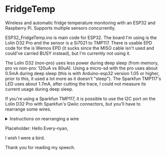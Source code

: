 # FridgeTemp
Wireless and automatic fridge temperature monitoring with an ESP32 and Raspberry Pi. Supports multiple sensors concurrently.

ESP32_FridgeTemp.ino is main code for ESP32. The board I'm using is the Lolin D32 Pro and the sensor is a Si7021 to TMP117. There is usable EPD code for the is Wemos EPD (it sucks since the MISO cable isn't used and could've carried BUSY instead), but I'm currently not using it.

The Lolin D32 (non-pro) uses less power during deep sleep (from memory, pro vs non-pro: 120uA vs 80uA). Using a micro-sd with the pro uses about 0.5mA during deep sleep (this is with Arduino-esp32 version 1.05 or higher, prior to this, it used a lot more as it doesn't "sleep"). The Sparkfun TMP117's LED uses about 1.7mA, after cutting the trace, I could not measure its current usage during deep sleep.

If you're using a Sparkfun TMP117, it is possible to use the I2C port on the Lolin D32 Pro with Sparkfun's Qwiic connectors, but you'll have to rearrange some wires.
<details>
  <summary>Instructions on rearranging a wire</summary>
  I will start to explain how to rearrange a wire by first defining that the all plastic side of the wire end/housing is the top part and the side with some exposed metal is the bottom part of the wire end.

* The I2C interface looking at the top with wires going out to the right, should be ordered from top to bottom: ground (Black), SDA (Blue), SCL (Yellow) and 3.3V (Red).
* The QWIIC connector looking at the top with wires going out to the left, should be ordered from top to bottom: ground (Black), 3.3V (Red), SDA (Blue) and SCL (Yellow).
* You will have to disconnect all the individual wires from its housing on one end of the wire. I did this by getting something small and pokey (a Dupont wire) and pressing down on the exposed metal on the bottom side of the housing: you should feel something depress and the wire should slide out of it's housing. After rearranging the wires and inserting them back in, they will be a bit loose, but once you connect the wire to the boards, they won't fall out. If you forget which way the wire goes in the hole, the side with two slits faces the top part of the housing.

If you do this wrong, you might smell an electrical burning smell: this may be from the resettable fuse inside the Lolin D32 Pro's voltage regulator. Simply wait for some time and the voltage regulator will start working again.

Note that if you're looking at Wemos's schematic of the Lolin D32 Pro, you can interpret the I2C port from either the perspective of the "back" of the board, where "back" means there are no surface-mount components visible, or from the perspective of looking into the I2C port and with the micro-USB port above the ESP-32 chip itself.
</details>

Placeholder:
Hello Every-nyan,

I wish I were a bird.

Thank you for reading my speech.
